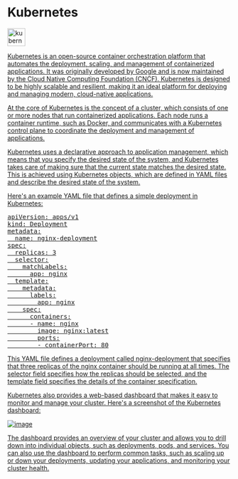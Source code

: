 # Kubernetes </a> <a href="https://kubernetes.io" target="_blank" rel="noreferrer">
<img src="https://www.vectorlogo.zone/logos/kubernetes/kubernetes-icon.svg" alt="kubernetes" width="40" height="40"/>


Kubernetes is an open-source container orchestration platform that automates the deployment, scaling, 
and management of containerized applications. It was originally developed by Google and is now maintained by the Cloud Native Computing Foundation (CNCF). 
Kubernetes is designed to be highly scalable and resilient, making it an ideal platform for deploying and managing modern, cloud-native applications.

At the core of Kubernetes is the concept of a cluster, which consists of one or more nodes that run containerized applications. 
Each node runs a container runtime, such as Docker, and communicates with a Kubernetes control plane to coordinate the deployment and management of applications.

Kubernetes uses a declarative approach to application management, which means that you specify the desired state of the system, 
and Kubernetes takes care of making sure that the current state matches the desired state. This is achieved using Kubernetes objects, 
which are defined in YAML files and describe the desired state of the system.

Here's an example YAML file that defines a simple deployment in Kubernetes:
<pre class="code-block">
apiVersion: apps/v1
kind: Deployment
metadata:
  name: nginx-deployment
spec:
  replicas: 3
  selector:
    matchLabels:
      app: nginx
  template:
    metadata:
      labels:
        app: nginx
    spec:
      containers:
      - name: nginx
        image: nginx:latest
        ports:
        - containerPort: 80
</pre>





This YAML file defines a deployment called nginx-deployment that specifies that three replicas of the nginx container should be running at all times. 
The selector field specifies how the replicas should be selected, and the template field specifies the details of the container specification.

Kubernetes also provides a web-based dashboard that makes it easy to monitor and manage your cluster. Here's a screenshot of the Kubernetes dashboard:

![image](https://user-images.githubusercontent.com/89149327/223513833-43b5ace5-9521-4976-94db-45c57d6864d3.png)


The dashboard provides an overview of your cluster and allows you to drill down into individual objects, such as deployments, pods, and services. 
You can also use the dashboard to perform common tasks, such as scaling up or down your deployments, updating your applications, and monitoring your cluster health.
